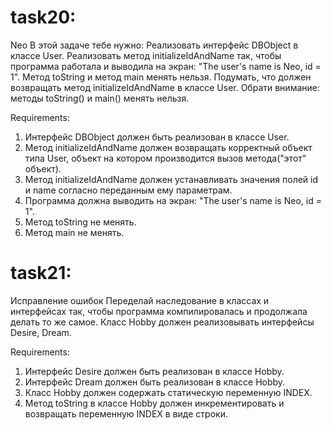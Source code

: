 # task20:

Neo
В этой задаче тебе нужно:
Реализовать интерфейс DBObject в классе User.
Реализовать метод initializeIdAndName так, чтобы программа работала и выводила на экран: "The user's name is Neo, id = 1".
Метод toString и метод main менять нельзя.
Подумать, что должен возвращать метод initializeIdAndName в классе User.
Обрати внимание: методы toString() и main() менять нельзя.

Requirements:
1. Интерфейс DBObject должен быть реализован в классе User.
2. Метод initializeIdAndName должен возвращать корректный объект типа User, объект на котором производится вызов метода("этот" объект).
3. Метод initializeIdAndName должен устанавливать значения полей id и name согласно переданным ему параметрам.
4. Программа должна выводить на экран: "The user's name is Neo, id = 1".
5. Метод toString не менять.
6. Метод main не менять.


# task21:

Исправление ошибок
Переделай наследование в классах и интерфейсах так, чтобы программа компилировалась и продолжала делать то же самое.
Класс Hobby должен реализовывать интерфейсы Desire, Dream.


Requirements:
1. Интерфейс Desire должен быть реализован в классе Hobby.
2. Интерфейс Dream должен быть реализован в классе Hobby.
3. Класс Hobby должен содержать статическую переменную INDEX.
4. Метод toString в классе Hobby должен инкрементировать и возвращать переменную INDEX в виде строки.
